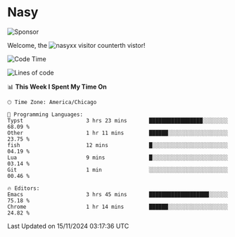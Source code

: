 # Nasy

<!--
<p align="center">
<img height="200" src="https://github-readme-stats.vercel.app/api?username=nasyxx&count_private=true&show_icons=true&theme=dracula&include_all_commits=true"/>
<img height="200" src="https://github-readme-stats.vercel.app/api/top-langs/?username=nasyxx&theme=dracula&hide=html,jupyter+notebook&count_private=true&show_icons=true"/>
</p>

  
----------------
-->

![Sponsor](https://img.shields.io/static/v1.svg?label=Sponsor&message=%E2%9D%A4&logo=GitHub&style=flat&color=pink)
 
Welcome, the ![nasyxx visitor counter](https://count.getloli.com/get/@nasyxx?theme=rule34)th vistor!
 
<!--START_SECTION:waka-->
![Code Time](http://img.shields.io/badge/Code%20Time-4%2C722%20hrs%2041%20mins-blue)

![Lines of code](https://img.shields.io/badge/From%20Hello%20World%20I%27ve%20Written-6.3%20million%20lines%20of%20code-blue)

📊 **This Week I Spent My Time On** 

```text
🕑︎ Time Zone: America/Chicago

💬 Programming Languages: 
Typst                    3 hrs 23 mins       █████████████████░░░░░░░░   68.09 % 
Other                    1 hr 11 mins        ██████░░░░░░░░░░░░░░░░░░░   23.75 % 
fish                     12 mins             █░░░░░░░░░░░░░░░░░░░░░░░░   04.19 % 
Lua                      9 mins              █░░░░░░░░░░░░░░░░░░░░░░░░   03.14 % 
Git                      1 min               ░░░░░░░░░░░░░░░░░░░░░░░░░   00.46 % 

🔥 Editors: 
Emacs                    3 hrs 45 mins       ███████████████████░░░░░░   75.18 % 
Chrome                   1 hr 14 mins        ██████░░░░░░░░░░░░░░░░░░░   24.82 % 
```


 Last Updated on 15/11/2024 03:17:36 UTC
<!--END_SECTION:waka-->

<!-- ![visitors](https://visitor-badge.laobi.icu/badge?page_id=nasyxx.nasyxx) -->

